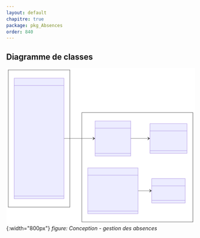 ```yaml
---
layout: default
chapitre: true
package: pkg_Absences
order: 840
---
```



## Diagramme de classes

![Diagramme de classes : gestion absences](../../diagrammes/pkg_Absences/diagramme_de_classe.svg){:width="800px"}
*figure: Conception - gestion des absences*

<!-- new slide -->

